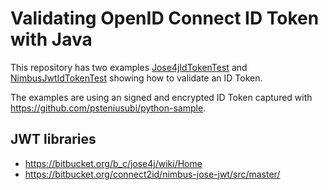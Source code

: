 # Validating OpenID Connect ID Token with Java

This repository has two examples [Jose4jIdTokenTest](java-id-token/src/test/java/example/Jose4jIdTokenTest.java) and [NimbusJwtIdTokenTest](java-id-token/src/test/java/example/NimbusJwtIdTokenTest.java) showing how to validate an ID Token.

The examples are using an signed and encrypted ID Token captured with https://github.com/psteniusubi/python-sample.

## JWT libraries

* https://bitbucket.org/b_c/jose4j/wiki/Home
* https://bitbucket.org/connect2id/nimbus-jose-jwt/src/master/

